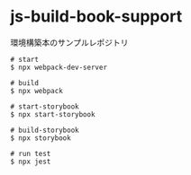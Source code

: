 # js-build-book-support

環境構築本のサンプルレポジトリ

```
# start
$ npx webpack-dev-server

# build
$ npx webpack

# start-storybook
$ npx start-storybook

# build-storybook
$ npx storybook

# run test
$ npx jest
```
